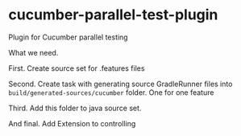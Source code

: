 # cucumber-parallel-test-plugin
Plugin for Cucumber parallel testing

What we need.

First. Create source set for .features files

Second. Create task with generating source GradleRunner files into `build/generated-sources/cucumber` folder. One for one feature

Third. Add this folder to java source set.

And final. Add Extension to controlling
